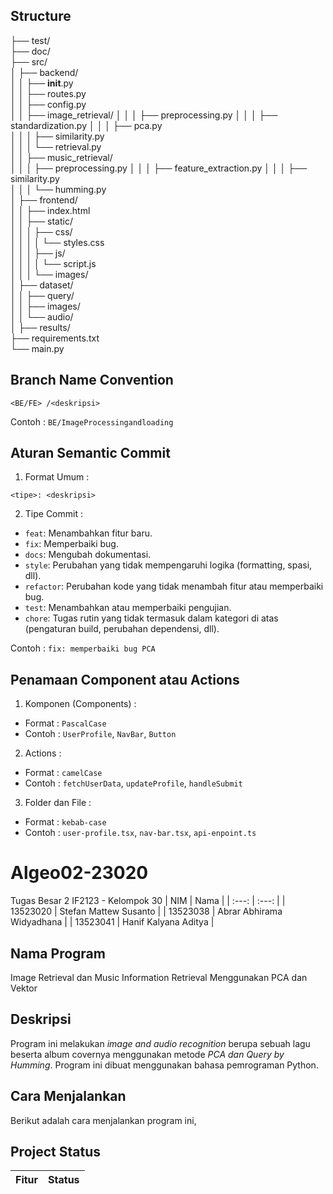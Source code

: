 ## Structure
├── test/                  
├── doc/                   
├── src/                   
│   ├── backend/           
│   │   ├── __init__.py    
│   │   ├── routes.py      
│   │   ├── config.py      
│   │   ├── image_retrieval/ 
│   │   │   ├── preprocessing.py 
│   │   │   ├── standardization.py 
│   │   │   ├── pca.py          
│   │   │   ├── similarity.py   
│   │   │   └── retrieval.py    
│   │   ├── music_retrieval/    
│   │   │   ├── preprocessing.py 
│   │   │   ├── feature_extraction.py 
│   │   │   ├── similarity.py   
│   │   │   └── humming.py      
│   ├── frontend/              
│   │   ├── index.html          
│   │   ├── static/             
│   │   │   ├── css/            
│   │   │   │   └── styles.css  
│   │   │   ├── js/             
│   │   │   │   └── script.js   
│   │   │   └── images/         
│   ├── dataset/                
│   │   ├── query/              
│   │   ├── images/             
│   │   └── audio/              
│   ├── results/                
├── requirements.txt           
└── main.py                    

## Branch Name Convention
```
<BE/FE> /<deskripsi>
```

Contoh : `BE/ImageProcessingandloading`

## Aturan Semantic Commit

1. Format Umum :
```
<tipe>: <deskripsi>
```

2. Tipe Commit :
- `feat`: Menambahkan fitur baru.
- `fix`: Memperbaiki bug.
- `docs`: Mengubah dokumentasi.
- `style`: Perubahan yang tidak mempengaruhi logika (formatting, spasi, dll).
- `refactor`: Perubahan kode yang tidak menambah fitur atau memperbaiki bug.
- `test`: Menambahkan atau memperbaiki pengujian.
- `chore`: Tugas rutin yang tidak termasuk dalam kategori di atas (pengaturan build, perubahan dependensi, dll).

Contoh : `fix: memperbaiki bug PCA`

## Penamaan Component atau Actions

1. Komponen (Components) :
- Format : `PascalCase`
- Contoh : `UserProfile`, `NavBar`, `Button`

2. Actions : 
- Format : `camelCase`
- Contoh : `fetchUserData`, `updateProfile`, `handleSubmit`

3. Folder dan File :
- Format : `kebab-case`
- Contoh : `user-profile.tsx`, `nav-bar.tsx`, `api-enpoint.ts`

 # Algeo02-23020
Tugas Besar 2 IF2123 - Kelompok 30
| NIM | Nama |
| :---: | :---: |
| 13523020 | Stefan Mattew Susanto |
| 13523038 | Abrar Abhirama Widyadhana |
| 13523041 | Hanif Kalyana Aditya |

## Nama Program
Image Retrieval dan Music Information Retrieval Menggunakan PCA dan Vektor

## Deskripsi
Program ini melakukan <i>image and audio recognition</i> berupa sebuah lagu beserta album covernya menggunakan metode <i>PCA dan Query by Humming</i>. Program ini dibuat menggunakan bahasa pemrograman Python.

## Cara Menjalankan
Berikut adalah cara menjalankan program ini,

## Project Status
| Fitur | Status |
| :---: | :---: |
